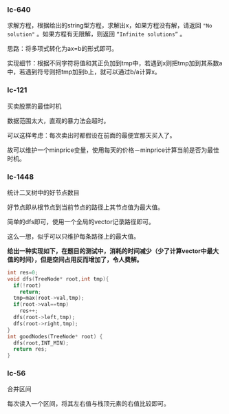 ### lc-640

求解方程，根据给出的string型方程，求解出x，如果方程没有解，请返回 `"No solution"` 。如果方程有无限解，则返回 `“Infinite solutions”` 。

思路：将多项式转化为ax=b的形式即可。

实现细节：根据不同字符将值和其正负加到tmp中，若遇到x则把tmp加到其系数a中，若遇到符号则把tmp加到b上，就可以通过b/a计算x。



### lc-121

买卖股票的最佳时机

数据范围太大，直观的暴力法会超时。

可以这样考虑：每次卖出时都假设在前面的最便宜那天买入了。

故可以维护一个minprice变量，使用每天的价格－minprice计算当前是否为最佳时机。



### lc-1448

统计二叉树中的好节点数目

好节点即从根节点到当前节点的路径上其节点值为最大值。

简单的dfs即可，使用一个全局的vector记录路径即可。

这么一想，似乎可以只维护每条路径上的最大值。

**给出一种实现如下，在题目的测试中，消耗的时间减少（少了计算vector中最大值的时间），但是空间占用反而增加了，令人费解。**

```c++
int res=0;
void dfs(TreeNode* root,int tmp){
  if(!root)
    return;
  tmp=max(root->val,tmp);
  if(root->val==tmp)
    res++;
  dfs(root->left,tmp);
  dfs(root->right,tmp);
}
int goodNodes(TreeNode* root) {
  dfs(root,INT_MIN);
  return res;
}
```



### lc-56

合并区间

每次读入一个区间，将其左右值与栈顶元素的右值比较即可。

